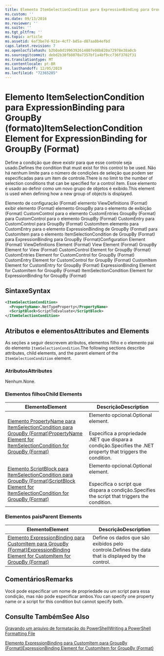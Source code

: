```yaml
---
title: Elemento ItemSelectionCondition para ExpressionBinding para GroupBy (Format) | Microsoft Docs
ms.custom: ''
ms.date: 09/13/2016
ms.reviewer: ''
ms.suite: ''
ms.tgt_pltfrm: ''
ms.topic: article
ms.assetid: 6af3be7d-921e-4cf7-bd5a-d87aa0b4efbd
caps.latest.revision: 7
ms.openlocfilehash: b2b0a0d1996392614807e08b820a72978e38a0cb
ms.sourcegitcommit: debd2b38fb8070a7357bf1a4bf9cc736f3702f31
ms.translationtype: MT
ms.contentlocale: pt-BR
ms.lasthandoff: 12/05/2019
ms.locfileid: "72365285"
---
```

# <a name="itemselectioncondition-element-for-expressionbinding-for-groupby-format"></a><span data-ttu-id="43418-102">Elemento ItemSelectionCondition para ExpressionBinding para GroupBy (formato)</span><span class="sxs-lookup"><span data-stu-id="43418-102">ItemSelectionCondition Element for ExpressionBinding for GroupBy (Format)</span></span>

<span data-ttu-id="43418-103">Define a condição que deve existir para que esse controle seja usado.</span><span class="sxs-lookup"><span data-stu-id="43418-103">Defines the condition that must exist for this control to be used.</span></span> <span data-ttu-id="43418-104">Não há nenhum limite para o número de condições de seleção que podem ser especificadas para um item de controle.</span><span class="sxs-lookup"><span data-stu-id="43418-104">There is no limit to the number of selection conditions that can be specified for a control item.</span></span> <span data-ttu-id="43418-105">Esse elemento é usado ao definir como um novo grupo de objetos é exibido.</span><span class="sxs-lookup"><span data-stu-id="43418-105">This element is used when defining how a new group of objects is displayed.</span></span>

<span data-ttu-id="43418-106">Elemento de configuração (Format) elemento ViewDefinitions (Format) exibir elemento (Format) elemento GroupBy para o elemento de exibição (Format) CustomControl para o elemento CustomEntries GroupBy (Format) para CustomControl para o elemento GroupBy (Format) CustomEntry para CustomControl para GroupBy (Format) CustomItem elemento para CustomEntry para o elemento ExpressionBinding de GroupBy (Format) para CustomItem para o elemento ItemSelectionCondition de GroupBy (Format) para ExpressionBinding para GroupBy (Format)</span><span class="sxs-lookup"><span data-stu-id="43418-106">Configuration Element (Format) ViewDefinitions Element (Format) View Element (Format) GroupBy Element for View (Format) CustomControl Element for GroupBy (Format) CustomEntries Element for CustomControl for GroupBy (Format) CustomEntry Element for CustomControl for GroupBy (Format) CustomItem Element for CustomEntry for GroupBy (Format) ExpressionBinding Element for CustomItem for GroupBy (Format) ItemSelectionCondition Element for ExpressionBinding for GroupBy (Format)</span></span>

## <a name="syntax"></a><span data-ttu-id="43418-107">Sintaxe</span><span class="sxs-lookup"><span data-stu-id="43418-107">Syntax</span></span>

```xml
<ItemSelectionCondition>
  <PropertyName>.NetTypeProperty</PropertyName>
  <ScriptBlock>ScriptToEvaluate</ScriptBlock>
</ItemSelectionCondition>
```

## <a name="attributes-and-elements"></a><span data-ttu-id="43418-108">Atributos e elementos</span><span class="sxs-lookup"><span data-stu-id="43418-108">Attributes and Elements</span></span>

<span data-ttu-id="43418-109">As seções a seguir descrevem atributos, elementos filho e o elemento pai do elemento `ItemSelectionCondition`.</span><span class="sxs-lookup"><span data-stu-id="43418-109">The following sections describe attributes, child elements, and the parent element of the `ItemSelectionCondition` element.</span></span>

### <a name="attributes"></a><span data-ttu-id="43418-110">Atributos</span><span class="sxs-lookup"><span data-stu-id="43418-110">Attributes</span></span>

<span data-ttu-id="43418-111">Nenhum.</span><span class="sxs-lookup"><span data-stu-id="43418-111">None.</span></span>

### <a name="child-elements"></a><span data-ttu-id="43418-112">Elementos filhos</span><span class="sxs-lookup"><span data-stu-id="43418-112">Child Elements</span></span>

|<span data-ttu-id="43418-113">Elemento</span><span class="sxs-lookup"><span data-stu-id="43418-113">Element</span></span>|<span data-ttu-id="43418-114">Descrição</span><span class="sxs-lookup"><span data-stu-id="43418-114">Description</span></span>|
|-------------|-----------------|
|[<span data-ttu-id="43418-115">Elemento PropertyName para ItemSelectionCondition para GroupBy (Format)</span><span class="sxs-lookup"><span data-stu-id="43418-115">PropertyName Element for ItemSelectionCondition for GroupBy (Format)</span></span>](./propertyname-element-for-itemselectioncondition-for-groupby-format.md)|<span data-ttu-id="43418-116">Elemento opcional.</span><span class="sxs-lookup"><span data-stu-id="43418-116">Optional element.</span></span><br /><br /> <span data-ttu-id="43418-117">Especifica a propriedade .NET que dispara a condição.</span><span class="sxs-lookup"><span data-stu-id="43418-117">Specifies the .NET property that triggers the condition.</span></span>|
|[<span data-ttu-id="43418-118">Elemento ScriptBlock para ItemSelectionCondition para GroupBy (Format)</span><span class="sxs-lookup"><span data-stu-id="43418-118">ScriptBlock Element for ItemSelectionCondition for GroupBy (Format)</span></span>](./scriptblock-element-for-itemselectioncondition-for-groupby-format.md)|<span data-ttu-id="43418-119">Elemento opcional.</span><span class="sxs-lookup"><span data-stu-id="43418-119">Optional element.</span></span><br /><br /> <span data-ttu-id="43418-120">Especifica o script que dispara a condição.</span><span class="sxs-lookup"><span data-stu-id="43418-120">Specifies the script that triggers the condition.</span></span>|

### <a name="parent-elements"></a><span data-ttu-id="43418-121">Elementos pais</span><span class="sxs-lookup"><span data-stu-id="43418-121">Parent Elements</span></span>

|<span data-ttu-id="43418-122">Elemento</span><span class="sxs-lookup"><span data-stu-id="43418-122">Element</span></span>|<span data-ttu-id="43418-123">Descrição</span><span class="sxs-lookup"><span data-stu-id="43418-123">Description</span></span>|
|-------------|-----------------|
|[<span data-ttu-id="43418-124">Elemento ExpressionBinding para CustomItem para GroupBy (Format)</span><span class="sxs-lookup"><span data-stu-id="43418-124">ExpressionBinding Element for CustomItem for GroupBy (Format)</span></span>](./expressionbinding-element-for-customitem-for-groupby-format.md)|<span data-ttu-id="43418-125">Define os dados que são exibidos pelo controle.</span><span class="sxs-lookup"><span data-stu-id="43418-125">Defines the data that is displayed by the control.</span></span>|

## <a name="remarks"></a><span data-ttu-id="43418-126">Comentários</span><span class="sxs-lookup"><span data-stu-id="43418-126">Remarks</span></span>

<span data-ttu-id="43418-127">Você pode especificar um nome de propriedade ou um script para essa condição, mas não pode especificar ambos.</span><span class="sxs-lookup"><span data-stu-id="43418-127">You can specify one property name or a script for this condition but cannot specify both.</span></span>

## <a name="see-also"></a><span data-ttu-id="43418-128">Consulte Também</span><span class="sxs-lookup"><span data-stu-id="43418-128">See Also</span></span>

[<span data-ttu-id="43418-129">Gravando um arquivo de formatação do PowerShell</span><span class="sxs-lookup"><span data-stu-id="43418-129">Writing a PowerShell Formatting File</span></span>](./writing-a-powershell-formatting-file.md)

[<span data-ttu-id="43418-130">Elemento ExpressionBinding para CustomItem para GroupBy (Format)</span><span class="sxs-lookup"><span data-stu-id="43418-130">ExpressionBinding Element for CustomItem for GroupBy (Format)</span></span>](./expressionbinding-element-for-customitem-for-groupby-format.md)
